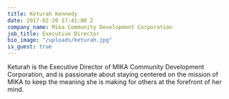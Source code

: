 ```yaml
---
title: Keturah Kennedy
date: 2017-02-20 17:41:00 Z
company_name: Mika Community Development Corporation
job_title: Executive Director
bio_image: "/uploads/keturah.jpg"
is_guest: true
---
```


Keturah is the Executive Director of MIKA Community Development Corporation, and is passionate about staying centered on the mission of MIKA to keep the meaning she is making for others at the forefront of her mind. 
